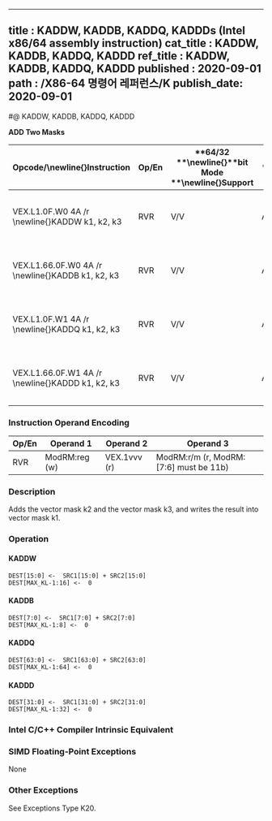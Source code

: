 ----------------------------
title : KADDW, KADDB, KADDQ, KADDDs (Intel x86/64 assembly instruction)
cat_title : KADDW, KADDB, KADDQ, KADDD
ref_title : KADDW, KADDB, KADDQ, KADDD
published : 2020-09-01
path : /X86-64 명령어 레퍼런스/K
publish_date: 2020-09-01
----------------------------
#@ KADDW, KADDB, KADDQ, KADDD

**ADD Two Masks**

|**Opcode/**\newline{}**Instruction**|**Op/En**|**64/32 **\newline{}**bit Mode **\newline{}**Support**|**CPUID **\newline{}**Feature **\newline{}**Flag**|**Description**|
|------------------------------------|---------|------------------------------------------------------|--------------------------------------------------|---------------|
|VEX.L1.0F.W0 4A /r \newline{}KADDW k1, k2, k3|RVR|V/V|AVX512DQ|Add 16 bits masks in k2 and k3 and place result in k1.|
|VEX.L1.66.0F.W0 4A /r \newline{}KADDB k1, k2, k3|RVR|V/V|AVX512DQ|Add 8 bits masks in k2 and k3 and place result in k1.|
|VEX.L1.0F.W1 4A /r \newline{}KADDQ k1, k2, k3|RVR|V/V|AVX512BW|Add 64 bits masks in k2 and k3 and place result in k1. |
|VEX.L1.66.0F.W1 4A /r \newline{}KADDD k1, k2, k3|RVR|V/V|AVX512BW|Add 32 bits masks in k2 and k3 and place result in k1.|
### Instruction Operand Encoding


|Op/En|Operand 1|Operand 2|Operand 3|
|-----|---------|---------|---------|
|RVR|ModRM:reg (w)|VEX.1vvv (r)|ModRM:r/m (r, ModRM:[7:6] must be 11b)|
### Description


Adds the vector mask k2 and the vector mask k3, and writes the result into vector mask k1.


### Operation
#### KADDW
```info-verb
DEST[15:0] <-  SRC1[15:0] + SRC2[15:0]
DEST[MAX_KL-1:16] <-  0
```
#### KADDB
```info-verb
DEST[7:0] <-  SRC1[7:0] + SRC2[7:0]
DEST[MAX_KL-1:8] <-  0
```
#### KADDQ
```info-verb
DEST[63:0] <-  SRC1[63:0] + SRC2[63:0]
DEST[MAX_KL-1:64] <-  0
```
#### KADDD
```info-verb
DEST[31:0] <-  SRC1[31:0] + SRC2[31:0]
DEST[MAX_KL-1:32] <-  0
```

### Intel C/C++ Compiler Intrinsic Equivalent
### SIMD Floating-Point Exceptions


None

### Other Exceptions


See Exceptions Type K20.

